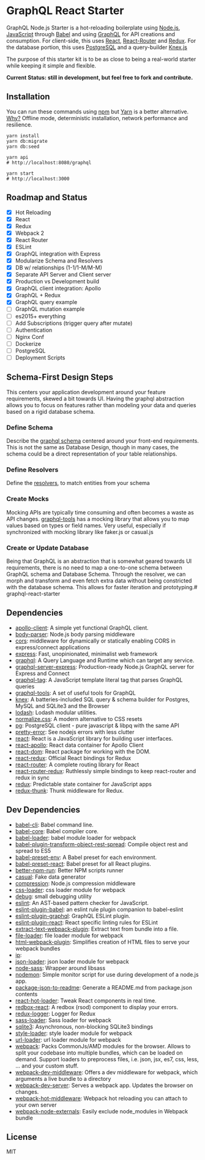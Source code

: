 # GraphQL React Starter

GraphQL Node.js Starter is a hot-reloading boilerplate using [Node.js](https://nodejs.org/), [JavaScript](https://developer.mozilla.org/docs/Web/JavaScript) through [Babel](http://babeljs.io/) and using [GraphQL](http://graphql.org/) for API creations and consumption. For client-side, this uses [React](https://facebook.github.io/react/), [React-Router](https://github.com/ReactTraining/react-router) and [Redux](https://github.com/reactjs/redux). For the database portion, this uses [PostgreSQL](https://www.postgresql.org/) and a query-builder [Knex.js](http://knexjs.org/)

The purpose of this starter kit is to be as close to being a real-world starter while keeping it simple and flexible.

**Current Status: still in development, but feel free to fork and contribute.**

## Installation

You can run these commands using [npm](https://www.npmjs.com/) but [Yarn](https://yarnpkg.com/en/docs/install) is a better alternative. [Why?](https://github.com/yarnpkg/yarn) Offline mode, deterministic installation, network performance and resilience. 

```shell
yarn install
yarn db:migrate
yarn db:seed

yarn api
# http://localhost:8080/graphql

yarn start 
# http://localhost:3000
```

## Roadmap and Status

- [x] Hot Reloading
- [x] React
- [x] Redux 
- [x] Webpack 2
- [x] React Router 
- [x] ESLint
- [x] GraphQL integration with Express
- [x] Modularize Schema and Resolvers
- [x] DB w/ relationships (1-1/1-M/M-M)
- [x] Separate API Server and Client server
- [x] Production vs Development build
- [x] GraphQL client integration: Apollo
- [x] GraphQL + Redux
- [x] GraphQL query example
- [ ] GraphQL mutation example
- [ ] es2015+ everything
- [ ] Add Subscriptions (trigger query after mutate)
- [ ] Authentication
- [ ] Nginx Conf
- [ ] Dockerize
- [ ] PostgreSQL
- [ ] Deployment Scripts

## Schema-First Design Steps

This centers your application development around your feature requirements, skewed a bit towards UI. Having the graphql abstraction allows you to focus on features rather than modeling your data and queries based on a rigid database schema.

### Define Schema

Describe the [graphql schema](http://graphql.org/learn/schema/) centered around your front-end requirements. This is not the same as Database Design, though in many cases, the schema could be a direct representation of your table relationships.

### Define Resolvers

Define the [resolvers](http://graphql.org/learn/execution/#root-fields-resolvers), to match entities from your schema

### Create Mocks

Mocking APIs are typically time consuming and often becomes a waste as API changes. [graphql-tools](http://dev.apollodata.com/tools/graphql-tools/mocking.html) has a mocking library that allows you to map values based on types or field names. Very useful, especially if synchronized with mocking library like faker.js or casual.js 

### Create or Update Database

Being that GraphQL is an abstraction that is somewhat geared towards UI requirements, there is no need to map a one-to-one schema between GraphQL schema and Database Schema. Through the resolver, we can morph and transform and even fetch extra data without being constricted with the database schema. This allows for faster iteration and prototyping.# graphql-react-starter 

## Dependencies

- [apollo-client](https://github.com/apollostack/apollo-client): A simple yet functional GraphQL client.
- [body-parser](): Node.js body parsing middleware
- [cors](https://github.com/expressjs/cors): middleware for dynamically or statically enabling CORS in express/connect applications
- [express](): Fast, unopinionated, minimalist web framework
- [graphql](https://github.com/graphql/graphql-js): A Query Language and Runtime which can target any service.
- [graphql-server-express](https://github.com/apollostack/graphql-server/tree/master/packages): Production-ready Node.js GraphQL server for Express and Connect
- [graphql-tag](https://github.com/apollostack/graphql-tag): A JavaScript template literal tag that parses GraphQL queries
- [graphql-tools](https://github.com/apollostack/graphql-tools): A set of useful tools for GraphQL
- [knex](https://github.com/tgriesser/knex): A batteries-included SQL query &amp; schema builder for Postgres, MySQL and SQLite3 and the Browser
- [lodash](): Lodash modular utilities.
- [normalize.css](): A modern alternative to CSS resets
- [pg](https://github.com/brianc/node-postgres): PostgreSQL client - pure javascript &amp; libpq with the same API
- [pretty-error](https://github.com/AriaMinaei/pretty-error): See nodejs errors with less clutter
- [react](): React is a JavaScript library for building user interfaces.
- [react-apollo](https://github.com/apollostack/react-apollo): React data container for Apollo Client
- [react-dom](): React package for working with the DOM.
- [react-redux](https://github.com/reactjs/react-redux): Official React bindings for Redux
- [react-router](): A complete routing library for React
- [react-router-redux](): Ruthlessly simple bindings to keep react-router and redux in sync
- [redux](https://github.com/reactjs/redux): Predictable state container for JavaScript apps
- [redux-thunk](https://github.com/gaearon/redux-thunk): Thunk middleware for Redux.

## Dev Dependencies

- [babel-cli](): Babel command line.
- [babel-core](): Babel compiler core.
- [babel-loader](https://github.com/babel/babel-loader): babel module loader for webpack
- [babel-plugin-transform-object-rest-spread](): Compile object rest and spread to ES5
- [babel-preset-env](): A Babel preset for each environment.
- [babel-preset-react](): Babel preset for all React plugins.
- [better-npm-run](https://github.com/benoror/better-npm-run): Better NPM scripts runner
- [casual](): Fake data generator
- [compression](): Node.js compression middleware
- [css-loader](https://github.com/webpack/css-loader): css loader module for webpack
- [debug](https://github.com/visionmedia/debug): small debugging utility
- [eslint](): An AST-based pattern checker for JavaScript.
- [eslint-plugin-babel](https://github.com/babel/eslint-plugin-babel): an eslint rule plugin companion to babel-eslint
- [eslint-plugin-graphql](https://github.com/apollostack/eslint-plugin-graphql): GraphQL ESLint plugin.
- [eslint-plugin-react](https://github.com/yannickcr/eslint-plugin-react): React specific linting rules for ESLint
- [extract-text-webpack-plugin](https://github.com/webpack/extract-text-webpack-plugin): Extract text from bundle into a file.
- [file-loader](https://github.com/webpack/file-loader): file loader module for webpack
- [html-webpack-plugin](https://github.com/ampedandwired/html-webpack-plugin): Simplifies creation of HTML files to serve your webpack bundles
- [ip](https://github.com/indutny/node-ip): 
- [json-loader](https://github.com/webpack/json-loader): json loader module for webpack
- [node-sass](https://github.com/sass/node-sass): Wrapper around libsass
- [nodemon](https://github.com/remy/nodemon): Simple monitor script for use during development of a node.js app.
- [package-json-to-readme](): Generate a README.md from package.json contents
- [react-hot-loader](https://github.com/gaearon/react-hot-loader): Tweak React components in real time.
- [redbox-react](https://github.com/commissure/redbox-react): A redbox (rsod) component to display your errors.
- [redux-logger](https://github.com/theaqua/redux-logger): Logger for Redux
- [sass-loader](https://github.com/jtangelder/sass-loader): Sass loader for webpack
- [sqlite3](https://github.com/mapbox/node-sqlite3): Asynchronous, non-blocking SQLite3 bindings
- [style-loader](https://github.com/webpack/style-loader): style loader module for webpack
- [url-loader](https://github.com/webpack/url-loader): url loader module for webpack
- [webpack](https://github.com/webpack/webpack): Packs CommonJs/AMD modules for the browser. Allows to split your codebase into multiple bundles, which can be loaded on demand. Support loaders to preprocess files, i.e. json, jsx, es7, css, less, ... and your custom stuff.
- [webpack-dev-middleware](https://github.com/webpack/webpack-dev-middleware): Offers a dev middleware for webpack, which arguments a live bundle to a directory
- [webpack-dev-server](https://github.com/webpack/webpack-dev-server): Serves a webpack app. Updates the browser on changes.
- [webpack-hot-middleware](https://github.com/glenjamin/webpack-hot-middleware): Webpack hot reloading you can attach to your own server
- [webpack-node-externals](https://github.com/liady/webpack-node-externals): Easily exclude node_modules in Webpack bundle

## License

MIT

